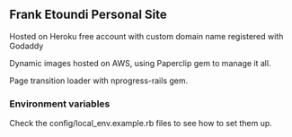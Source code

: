 ## Frank Etoundi Personal Site

Hosted on Heroku free account with custom domain name registered with Godaddy

Dynamic images hosted on AWS, using Paperclip gem to manage it all.

Page transition loader with nprogress-rails gem.

### Environment variables

Check the config/local_env.example.rb files to see how to set them up.